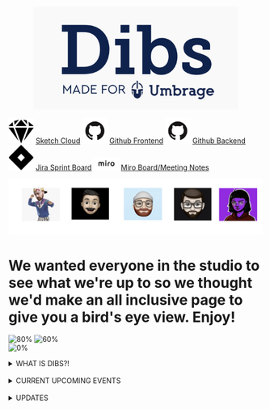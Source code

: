 <p align="center">
  <img src="images/dibs.png">
</p>


<img src="/images/sketch.png" width="50"> [Sketch Cloud](https://www.sketch.com/s/29b12cf5-0b5d-4af9-aaa9-eb4a1d4fae0e)
<img src="/images/github.png" width="50"> [Github Frontend](https://github.com/Umbrage-Studios/march-cohort-frontend)
<img src="images/github.png" width="50"> [Github Backend](https://github.com/Umbrage-Studios/march-cohort-backend)
<img src="images/jira.png" width="50"> [Jira Sprint Board](https://umbrage.atlassian.net/jira/software/projects/DIBS/boards/36)
<img src="images/miro.png" width="50"> [Miro Board/Meeting Notes](https://miro.com/app/board/uXjVO8nKJnI=/)

<div class="row">
<p align="center"> <img src="images/team.png">
 </p>
 </div>

# We wanted everyone in the studio to see what we're up to so we thought we'd make an all inclusive page to give you a bird's eye view. Enjoy!



![80%](https://progress-bar.dev/100/?title=Sprint_1_Completed )
![60%](https://progress-bar.dev/60/?title=Sprint_2_Completed )  
![0%](https://progress-bar.dev/0/?title=Sprint_3_Completed )


<details><summary>WHAT IS DIBS?!</summary>
<b>Umbrage as a studio will be moving into a new office space as most of you know already. <br>
One of the issues that has constantly been a pain point in the current space has been <br>
scheduling time to utilize conference rooms and conflicts around planning for room usage. <br>
As a group, we have been tasked with coming up with a solution to figuring out how to best <br>
address this issue. More specifically, we are building out a software solution that will <br>
give a user the ability to book a time slot for one of four rooms in the new upstairs space. <br>
Dibs, the name of the software we have started to build, will integrate easily with google <br>
calendar and give a user the ability to book a room in the Dibs application and have it <br>
  show up as an event in google calendar. </b>
</details>  


<br>


<details><summary>CURRENT UPCOMING EVENTS</summary>


-  <b> Backlog Refinement/Grooming 5/16/2022 @ 11:00am </b> <br>

-  <b> Sprint Demo 5/17/2022 @ 2pm </b> <br>

-  <b> Sprint Retro 5/17/2022 @ 2:15pm </b> <br>


</details>

<br>



<details>  <summary>UPDATES</summary>



  <table style="width:100%">
   <tr>
    <th>May 4th, 2022</th>
  </tr>
  <tr>
    <td>Sprint one has come to a close and was an overall success. The sprint Demo yesterday received positive <br>
      feedback and was well recepted. Today, we went through our first formal sprint planning as a team with <br>
      the common goal of making sure that the work items in Sprint two were going to be manageable to complete. <br>
      Looking at what was carried over from sprint one (only two work items that are planning to be completed <br>
      today) it seems that the devs are well on their way to being successful and productive for Sprint two. <br>
      Yesterday, we also got the opportunity to sit down and have a retro for sprint one where we reflected <br>
      on things we could definitely improve on and would strengthen our relationship as a team for sprint two. <br>
      One takeaway was that more time was needed to be put on the calendar for the developers and design team <br>
      to sync up and ask open ended questions throughout the implementation and development process. Using <br>
      the retro to align on new initiatives was really eye-opening and we quickly saw that as a team, we <br>
      share many of the same opinions and concerns. Below is a screen shot from our miro board and two <br>
      recurring themes that came up in our retro exercise. We look forward to successful kick-off to <br>
      sprint two.
      <br>
    <img src="images/retro.png" alt="Retro">
    </td>
  </tr>



  <br>  
  <br>

  <tr>
    <th>April 29th, 2022</th>
  </tr>
  <tr>
    <td>Two days left in sprint one and things are starting to really pick up with the Dibs project. Uly and Colton <br>
have been hard at work with implementing the login functionality. The look of the login page and authentication <br>
flow is simple and easy to follow and has been coming together with very few hiccups. Daniel and Aivory have really <br>
stretched their design abilities and knocked it out of the park when it came to the design of the login page UI and <br>
contributed a massive amount to the authentication app flow. The devs are well on their way to completing all planned <br>
user stories and tasks. Below is a burndown chart that shows just how well Colton and Uly have been pacing themselves <br>
through this sprint. The grey line indicates the ideal pace or completion rate compared to outstanding work still left <br>
to complete. We plan to have a demo of what we have completed thus far on Tuesday of next week 5/3/2022. Everyone is <br>
welcome to join to check out what we accomplished for our first sprint! <br>
      <br>
    <img src="images/burndown.png" alt="Burndown">
    </td>
  </tr>
</table>


</details>
